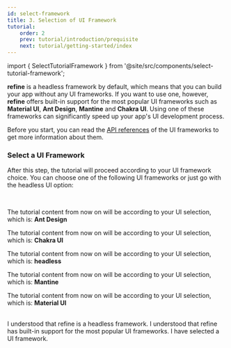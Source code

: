 ```yaml
---
id: select-framework
title: 3. Selection of UI Framework
tutorial:
    order: 2
    prev: tutorial/introduction/prequisite
    next: tutorial/getting-started/index
---
```


import { SelectTutorialFramework } from '@site/src/components/select-tutorial-framework';

**refine** is a headless framework by default, which means that you can build your app without any UI frameworks. If you want to use one, however, **refine** offers built-in support for the most popular UI frameworks such as **Material UI**, **Ant Design**, **Mantine** and **Chakra UI**. Using one of these frameworks can significantly speed up your app's UI development process.

Before you start, you can read the [API references](/docs/api-reference/) of the UI frameworks to get more information about them.

<h3>Select a UI Framework</h3>

After this step, the tutorial will proceed according to your UI framework choice. You can choose one of the following UI frameworks or just go with the headless UI option:

<SelectTutorialFramework />

<br/>

<UIConditional is="antd">

The tutorial content from now on will be according to your UI selection, which is: **Ant Design**

</UIConditional>

<UIConditional is="chakra-ui">

The tutorial content from now on will be according to your UI selection, which is: **Chakra UI**
</UIConditional>

<UIConditional is="headless">

The tutorial content from now on will be according to your UI selection, which is: **headless**

</UIConditional>

<UIConditional is="mantine">

The tutorial content from now on will be according to your UI selection, which is: **Mantine**

</UIConditional>

<UIConditional is="mui">

The tutorial content from now on will be according to your UI selection, which is: **Material UI**

</UIConditional>

<br/>

<Checklist>

<ChecklistItem id="select-framework">
I understood that refine is a headless framework.
</ChecklistItem>
<ChecklistItem id="select-framework-2">
I understood that refine has built-in support for the most popular UI frameworks.
</ChecklistItem>
<ChecklistItem id="select-framework-3">
I have selected a UI framework.
</ChecklistItem>

</Checklist>
